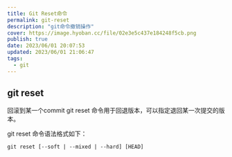 ```yaml
---
title: Git Reset命令
permalink: git-reset
description: "git命令撤销操作"
cover: https://image.hyoban.cc/file/02e3e5c437e184248f5cb.png
publish: true
date: 2023/06/01 20:07:53
updated: 2023/06/01 21:06:47
tags:
  - git
---
```


## git reset

回滚到某一个commit
git reset 命令用于回退版本，可以指定退回某一次提交的版本。

git reset 命令语法格式如下：

```shell
git reset [--soft | --mixed | --hard] [HEAD]
```
